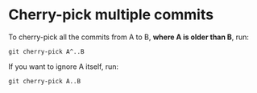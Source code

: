 # Cherry-pick multiple commits
To cherry-pick all the commits from A to B, __where A is older than B__, run:
```
git cherry-pick A^..B
```
If you want to ignore A itself, run:
```
git cherry-pick A..B
```
